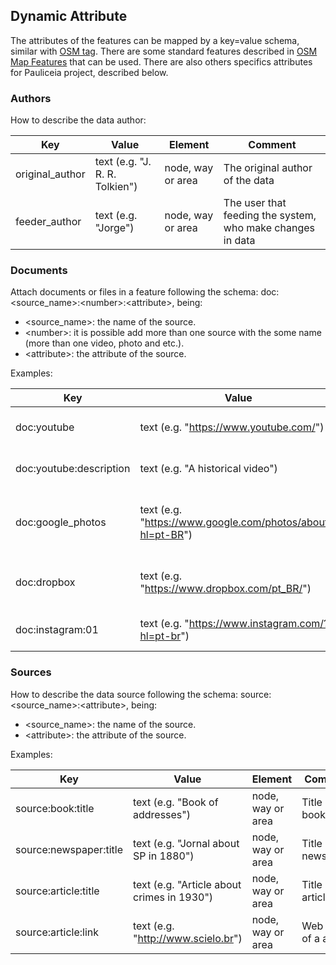## Dynamic Attribute

The attributes of the features can be mapped by a key=value schema, similar with [OSM tag](http://wiki.openstreetmap.org/wiki/Tags).
There are some standard features described in [OSM Map Features](http://wiki.openstreetmap.org/wiki/Map_Features) that can be used.
There are also others specifics attributes for Pauliceia project, described below.


### Authors

How to describe the data author:

| Key                            | Value                          | Element              | Comment                                                      |
| ------------------------------ | ------------------------------ | -------------------- | ------------------------------------------------------------ |
| original_author                | text (e.g. "J. R. R. Tolkien") | node, way or area    | The original author of the data                              |
| feeder_author                  | text (e.g. "Jorge")            | node, way or area    | The user that feeding the system, who make changes in data   |


### Documents

Attach documents or files in a feature following the schema: doc:<source_name>:\<number>:\<attribute>, being:
- <source_name>: the name of the source.
- \<number>: it is possible add more than one source with the some name (more than one video, photo and etc.).
- \<attribute>: the attribute of the source.

Examples:

| Key                            | Value                                                             | Element              | Comment                                            |
| ------------------------------ | ----------------------------------------------------------------- | -------------------- | -------------------------------------------------- |
| doc:youtube                    | text (e.g. "https://www.youtube.com/")                            | node, way or area    | Web link for a video                               |
| doc:youtube:description        | text (e.g. "A historical video")                                  | node, way or area    | A textual description of web link                  |
| doc:google_photos              | text (e.g. "https://www.google.com/photos/about/?hl=pt-BR")       | node, way or area    | Web link for a photos or album of photos           |
| doc:dropbox                    | text (e.g. "https://www.dropbox.com/pt_BR/")                      | node, way or area    | Web link for a dropbox repository                  |
| doc:instagram:01               | text (e.g. "https://www.instagram.com/?hl=pt-br")                 | node, way or area    | The first web link for a photo                     |


### Sources

How to describe the data source following the schema: source:<source_name>:\<attribute>, being:
- <source_name>: the name of the source.
- \<attribute>: the attribute of the source.

Examples:

| Key                            | Value                                                        | Element              | Comment                                       |
| ------------------------------ | ------------------------------------------------------------ | -------------------- | --------------------------------------------- |
| source\:book:title             | text (e.g. "Book of addresses")                              | node, way or area    | Title of a book                               |
| source\:newspaper:title        | text (e.g. "Jornal about SP in 1880")                        | node, way or area    | Title of a newspaper                          |
| source:article:title           | text (e.g. "Article about crimes in 1930")                   | node, way or area    | Title of a article                            |
| source:article:link            | text (e.g. "http://www.scielo.br")                           | node, way or area    | Web link of a article                         |
